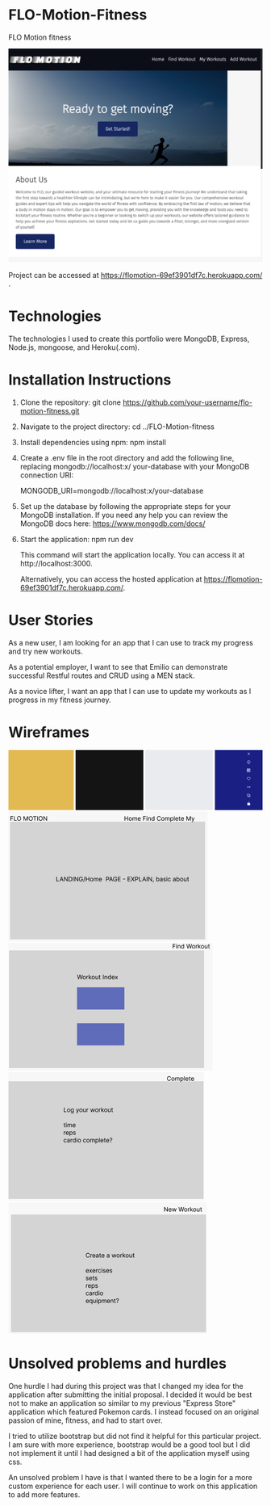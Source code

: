 # FLO-Motion-Fitness
FLO Motion fitness

![Home Page Screenshot](/public/assets/IMG_project2.png)

Project can be accessed at https://flomotion-69ef3901df7c.herokuapp.com/ .

# Technologies

The technologies I used to create this portfolio were MongoDB, Express, Node.js, mongoose, and Heroku(.com). 

# Installation Instructions

1. Clone the repository:
    git clone https://github.com/your-username/flo-motion-fitness.git

2. Navigate to the project directory:
    cd ../FLO-Motion-fitness

3. Install dependencies using npm:
    npm install

4. Create a .env file in the root directory and add the 
    following line, replacing mongodb://localhost:x/     your-database with your MongoDB connection URI:

    MONGODB_URI=mongodb://localhost:x/your-database

5. Set up the database by following the appropriate steps 
   for your MongoDB installation. If you need any help you can review the MongoDB docs here: https://www.mongodb.com/docs/

6. Start the application:
    npm run dev

    This command will start the application locally. You can access it at http://localhost:3000.

    Alternatively, you can access the hosted application at https://flomotion-69ef3901df7c.herokuapp.com/.

# User Stories

As a new user, I am looking for an app that I can use to track my progress and try new workouts.

As a potential employer, I want to see that Emilio can demonstrate successful Restful routes and CRUD using a MEN stack.

As a novice lifter, I want an app that I can use to update my workouts as I progress in my fitness journey.

# Wireframes

![Wireframe Colors](/public/assets/IMG_wireframeColor.png)
![Wireframe 1](/public/assets/IMG_wireframe1.png)
![Wireframe 2](/public/assets/IMG_wireframe2.png)
![Wireframe 3](/public/assets/IMG_wireframe3.png)
![Wireframe 4](/public/assets/IMG_wireframe4.png)

# Unsolved problems and hurdles

One hurdle I had during this project was that I changed my idea for the application after submitting the initial proposal. I decided it would be best not to make an application so similar to my previous "Express Store" application which featured Pokemon cards. I instead focused on an original passion of mine, fitness, and had to start over. 

I tried to utilize bootstrap but did not find it helpful for this particular project. I am sure with more experience, bootstrap would be a good tool but I did not implement it until I had designed a bit of the application myself using css.

An unsolved problem I have is that I wanted there to be a login for a more custom experience for each user. I will continue to work on this application to add more features.


